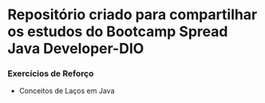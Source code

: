 # Repositório criado para compartilhar os estudos do Bootcamp Spread Java Developer-DIO

### Exercícios de Reforço
- Conceitos de Laços em Java

